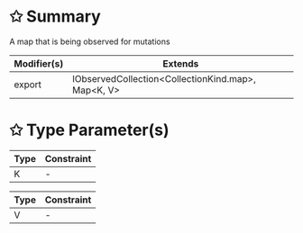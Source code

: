 # &#10025; Summary

A map that is being observed for mutations

| Modifier(s)                            | Extends                                    |
|----------------------------------------|--------------------------------------------|
| export | IObservedCollection&lt;CollectionKind.map&gt;, Map&lt;K, V&gt; |

# &#10025; Type Parameter(s)

| Type | Constraint |
| ---- | ---------- |
| K    | -          |

| Type | Constraint |
| ---- | ---------- |
| V    | -          |